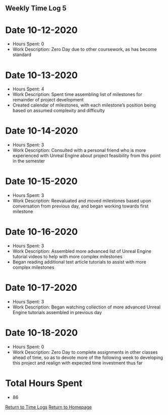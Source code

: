## Weekly Time Log 5


# Date 10-12-2020
- Hours Spent: 0
- Work Description: Zero Day due to other coursework, as has become standard

# Date 10-13-2020
- Hours Spent: 4
- Work Description: Spent time assembling list of milestones for remainder of project development 
- Created calendar of milestones, with each milestone’s position being based on assumed complexity and difficulty


# Date 10-14-2020
- Hours Spent: 3
- Work Description: Consulted with a personal friend who is more experienced with Unreal Engine about project feasibility from this point in the semester

# Date 10-15-2020
- Hours Spent: 3
- Work Description: Reevaluated and moved milestones based upon conversation from previous day, and began working towards first milestone

# Date 10-16-2020
- Hours Spent: 3
- Work Description: Assembled more advanced list of Unreal Engine tutorial videos to help with more complex milestones
- Began reading additional text article tutorials to assist with more complex milestones

# Date 10-17-2020
- Hours Spent: 3
- Work Description: Began watching collection of more advanced Unreal Engine tutorials assembled in previous day

# Date 10-18-2020
- Hours Spent: 0
- Work Description: Zero Day to complete assignments in other classes ahead of time, so as to devote more of the following week to developing this project and realign with expected time investment thus far

# Total Hours Spent
- 86

[Return to Time Logs](https://tkfromthe90s.github.io/TKfromthe90s.github.io-weekly-time-logs/)
[Return to Homepage](https://tkfromthe90s.github.io/)

```
